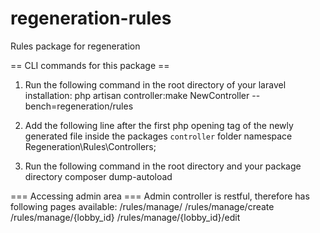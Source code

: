 # regeneration-rules
Rules package for regeneration

== CLI commands for this package ==
1) Run the following command in the root directory of your laravel installation:
php artisan controller:make NewController --bench=regeneration/rules

2) Add the following line after the first php opening tag of the newly generated file inside the packages `controller` folder
namespace Regeneration\Rules\Controllers;

3) Run the following command in the root directory and your package directory
composer dump-autoload

=== Accessing admin area ===
Admin controller is restful, therefore has following pages available:
/rules/manage/ 
/rules/manage/create
/rules/manage/{lobby_id}
/rules/manage/{lobby_id}/edit